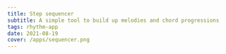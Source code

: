 ```yaml
---
title: Step sequencer
subtitle: A simple tool to build up melodies and chord progressions
tags: rhythm-app
date: 2021-08-19
cover: /apps/sequencer.png
---
```


<step-sequencer />